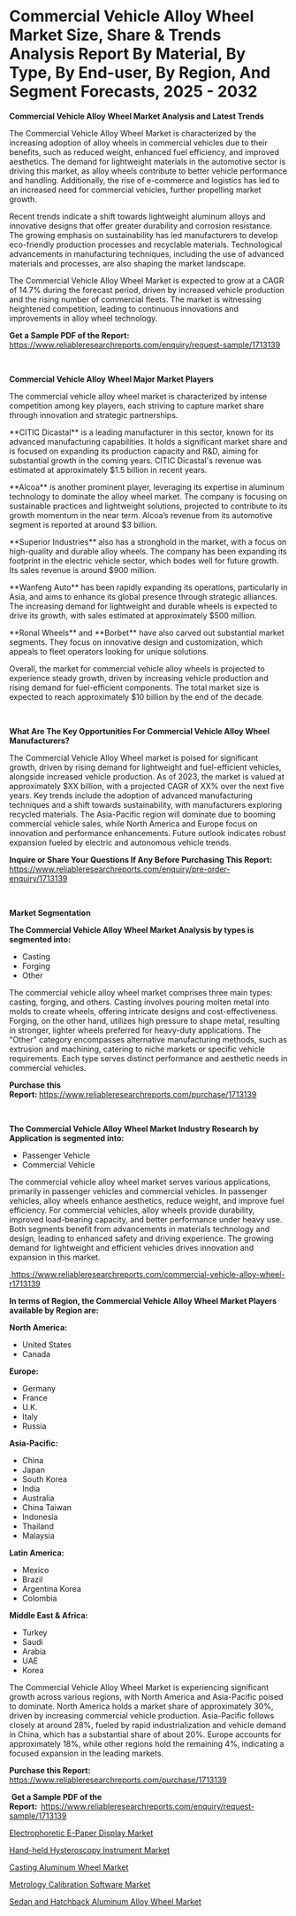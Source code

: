 <p><h1>Commercial Vehicle Alloy Wheel Market Size, Share & Trends Analysis Report By Material, By Type, By End-user, By Region, And Segment Forecasts, 2025 - 2032</h1></p><p><strong>Commercial Vehicle Alloy Wheel Market Analysis and Latest Trends</strong></p>
<p><p>The Commercial Vehicle Alloy Wheel Market is characterized by the increasing adoption of alloy wheels in commercial vehicles due to their benefits, such as reduced weight, enhanced fuel efficiency, and improved aesthetics. The demand for lightweight materials in the automotive sector is driving this market, as alloy wheels contribute to better vehicle performance and handling. Additionally, the rise of e-commerce and logistics has led to an increased need for commercial vehicles, further propelling market growth.</p><p>Recent trends indicate a shift towards lightweight aluminum alloys and innovative designs that offer greater durability and corrosion resistance. The growing emphasis on sustainability has led manufacturers to develop eco-friendly production processes and recyclable materials. Technological advancements in manufacturing techniques, including the use of advanced materials and processes, are also shaping the market landscape.</p><p>The Commercial Vehicle Alloy Wheel Market is expected to grow at a CAGR of 14.7% during the forecast period, driven by increased vehicle production and the rising number of commercial fleets. The market is witnessing heightened competition, leading to continuous innovations and improvements in alloy wheel technology.</p></p>
<p><strong>Get a Sample PDF of the Report:&nbsp;</strong> <a href="https://www.reliableresearchreports.com/enquiry/request-sample/1713139?utm_campaign=11&utm_medium=2&utm_source=Github&utm_content=ia&utm_term=11012025&utm_id=commercial-vehicle-alloy-wheel">https://www.reliableresearchreports.com/enquiry/request-sample/1713139</a></p>
<p>&nbsp;</p>
<p><strong>Commercial Vehicle Alloy Wheel Major Market Players</strong></p>
<p><p>The commercial vehicle alloy wheel market is characterized by intense competition among key players, each striving to capture market share through innovation and strategic partnerships.</p><p>**CITIC Dicastal** is a leading manufacturer in this sector, known for its advanced manufacturing capabilities. It holds a significant market share and is focused on expanding its production capacity and R&D, aiming for substantial growth in the coming years. CITIC Dicastal's revenue was estimated at approximately $1.5 billion in recent years.</p><p>**Alcoa** is another prominent player, leveraging its expertise in aluminum technology to dominate the alloy wheel market. The company is focusing on sustainable practices and lightweight solutions, projected to contribute to its growth momentum in the near term. Alcoa’s revenue from its automotive segment is reported at around $3 billion.</p><p>**Superior Industries** also has a stronghold in the market, with a focus on high-quality and durable alloy wheels. The company has been expanding its footprint in the electric vehicle sector, which bodes well for future growth. Its sales revenue is around $900 million.</p><p>**Wanfeng Auto** has been rapidly expanding its operations, particularly in Asia, and aims to enhance its global presence through strategic alliances. The increasing demand for lightweight and durable wheels is expected to drive its growth, with sales estimated at approximately $500 million.</p><p>**Ronal Wheels** and **Borbet** have also carved out substantial market segments. They focus on innovative design and customization, which appeals to fleet operators looking for unique solutions. </p><p>Overall, the market for commercial vehicle alloy wheels is projected to experience steady growth, driven by increasing vehicle production and rising demand for fuel-efficient components. The total market size is expected to reach approximately $10 billion by the end of the decade.</p></p>
<p>&nbsp;</p>
<p><strong>What Are The Key Opportunities For Commercial Vehicle Alloy Wheel Manufacturers?</strong></p>
<p><p>The Commercial Vehicle Alloy Wheel market is poised for significant growth, driven by rising demand for lightweight and fuel-efficient vehicles, alongside increased vehicle production. As of 2023, the market is valued at approximately $XX billion, with a projected CAGR of XX% over the next five years. Key trends include the adoption of advanced manufacturing techniques and a shift towards sustainability, with manufacturers exploring recycled materials. The Asia-Pacific region will dominate due to booming commercial vehicle sales, while North America and Europe focus on innovation and performance enhancements. Future outlook indicates robust expansion fueled by electric and autonomous vehicle trends.</p></p>
<p><strong>Inquire or Share Your Questions If Any Before Purchasing This Report:</strong> <a href="https://www.reliableresearchreports.com/enquiry/pre-order-enquiry/1713139?utm_campaign=11&utm_medium=2&utm_source=Github&utm_content=ia&utm_term=11012025&utm_id=commercial-vehicle-alloy-wheel">https://www.reliableresearchreports.com/enquiry/pre-order-enquiry/1713139</a></p>
<p>&nbsp;</p>
<p><strong>Market Segmentation</strong></p>
<p><strong>The Commercial Vehicle Alloy Wheel Market Analysis by types is segmented into:</strong></p>
<p><ul><li>Casting</li><li>Forging</li><li>Other</li></ul></p>
<p><p>The commercial vehicle alloy wheel market comprises three main types: casting, forging, and others. Casting involves pouring molten metal into molds to create wheels, offering intricate designs and cost-effectiveness. Forging, on the other hand, utilizes high pressure to shape metal, resulting in stronger, lighter wheels preferred for heavy-duty applications. The "Other" category encompasses alternative manufacturing methods, such as extrusion and machining, catering to niche markets or specific vehicle requirements. Each type serves distinct performance and aesthetic needs in commercial vehicles.</p></p>
<p><strong>Purchase this Report:&nbsp;</strong><a href="https://www.reliableresearchreports.com/purchase/1713139?utm_campaign=11&utm_medium=2&utm_source=Github&utm_content=ia&utm_term=11012025&utm_id=commercial-vehicle-alloy-wheel">https://www.reliableresearchreports.com/purchase/1713139</a></p>
<p>&nbsp;</p>
<p><strong>The Commercial Vehicle Alloy Wheel Market Industry Research by Application is segmented into:</strong></p>
<p><ul><li>Passenger Vehicle</li><li>Commercial Vehicle</li></ul></p>
<p><p>The commercial vehicle alloy wheel market serves various applications, primarily in passenger vehicles and commercial vehicles. In passenger vehicles, alloy wheels enhance aesthetics, reduce weight, and improve fuel efficiency. For commercial vehicles, alloy wheels provide durability, improved load-bearing capacity, and better performance under heavy use. Both segments benefit from advancements in materials technology and design, leading to enhanced safety and driving experience. The growing demand for lightweight and efficient vehicles drives innovation and expansion in this market.</p></p>
<p><a href="https://www.reliableresearchreports.com/commercial-vehicle-alloy-wheel-r1713139?utm_campaign=11&utm_medium=2&utm_source=Github&utm_content=ia&utm_term=11012025&utm_id=commercial-vehicle-alloy-wheel">&nbsp;https://www.reliableresearchreports.com/commercial-vehicle-alloy-wheel-r1713139</a></p>
<p><strong>In terms of Region, the Commercial Vehicle Alloy Wheel Market Players available by Region are:</strong></p>
<p>
    <p> <strong> North America: </strong>
        <ul>
            <li>United States</li>
            <li>Canada</li>
        </ul>
        </p> 
    <p> <strong> Europe: </strong>
        <ul>
            <li>Germany</li>
            <li>France</li>
            <li>U.K.</li>
            <li>Italy</li>
            <li>Russia</li>
        </ul>
        </p> 
    <p> <strong> Asia-Pacific: </strong>
        <ul>
            <li>China</li>
            <li>Japan</li>
            <li>South Korea</li>
            <li>India</li>
            <li>Australia</li>
            <li>China Taiwan</li>
            <li>Indonesia</li>
            <li>Thailand</li>
            <li>Malaysia</li>
        </ul>
        </p> 
    <p> <strong> Latin America: </strong>
        <ul>
            <li>Mexico</li>
            <li>Brazil</li>
            <li>Argentina Korea</li>
            <li>Colombia</li>
        </ul>
        </p> 
    <p> <strong> Middle East & Africa: </strong>
        <ul>
            <li>Turkey</li>
            <li>Saudi</li>
            <li>Arabia</li>
            <li>UAE</li>
            <li>Korea</li>
        </ul>
    </p>
    </p>
<p><p>The Commercial Vehicle Alloy Wheel Market is experiencing significant growth across various regions, with North America and Asia-Pacific poised to dominate. North America holds a market share of approximately 30%, driven by increasing commercial vehicle production. Asia-Pacific follows closely at around 28%, fueled by rapid industrialization and vehicle demand in China, which has a substantial share of about 20%. Europe accounts for approximately 18%, while other regions hold the remaining 4%, indicating a focused expansion in the leading markets.</p></p>
<p><strong>Purchase this Report: </strong><a href="https://www.reliableresearchreports.com/purchase/1713139?utm_campaign=11&utm_medium=2&utm_source=Github&utm_content=ia&utm_term=11012025&utm_id=commercial-vehicle-alloy-wheel">https://www.reliableresearchreports.com/purchase/1713139</a></p>
<p>&nbsp;<strong>Get a Sample PDF of the Report:&nbsp;&nbsp;</strong><a href="https://www.reliableresearchreports.com/enquiry/request-sample/1713139?utm_campaign=11&utm_medium=2&utm_source=Github&utm_content=ia&utm_term=11012025&utm_id=commercial-vehicle-alloy-wheel">https://www.reliableresearchreports.com/enquiry/request-sample/1713139</a></p>
<p><strong></strong></p>
<p><p><a href="https://www.linkedin.com/pulse/aglobalelectrophoretic-e-paper-display-market-analysis-including-836lf?utm_campaign=11&utm_medium=2&utm_source=Github&utm_content=ia&utm_term=11012025&utm_id=commercial-vehicle-alloy-wheel">Electrophoretic E-Paper Display Market</a></p><p><a href="https://www.linkedin.com/pulse/transforming-connectivity-exploring-hand-held-hysteroscopy-instrument-gez2f?utm_campaign=11&utm_medium=2&utm_source=Github&utm_content=ia&utm_term=11012025&utm_id=commercial-vehicle-alloy-wheel">Hand-held Hysteroscopy Instrument Market</a></p><p><a href="https://github.com/gukenneth26571/Market-Research-Report-List-1/blob/main/casting-aluminum-wheel-market.md?utm_campaign=11&utm_medium=2&utm_source=Github&utm_content=ia&utm_term=11012025&utm_id=commercial-vehicle-alloy-wheel">Casting Aluminum Wheel Market</a></p><p><a href="https://www.linkedin.com/pulse/metrology-calibration-software-momentum-charting-85-cagr-path-xxcwf?utm_campaign=11&utm_medium=2&utm_source=Github&utm_content=ia&utm_term=11012025&utm_id=commercial-vehicle-alloy-wheel">Metrology Calibration Software Market</a></p><p><a href="https://github.com/stillsfloria19981/Market-Research-Report-List-1/blob/main/sedan-and-hatchback-aluminum-alloy-wheel-market.md?utm_campaign=11&utm_medium=2&utm_source=Github&utm_content=ia&utm_term=11012025&utm_id=commercial-vehicle-alloy-wheel">Sedan and Hatchback Aluminum Alloy Wheel Market</a></p></p>